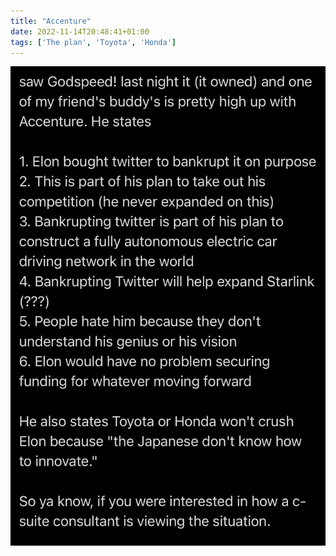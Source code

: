 ```yaml
---
title: "Accenture"
date: 2022-11-14T20:48:41+01:00
tags: ['The plan', 'Toyota', 'Honda']
---
```


![](accenture.jpg)